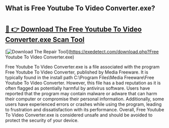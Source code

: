 ## What is Free Youtube To Video Converter.exe? 

# <h2><a href="https://exedetect.com/download.php?Free Youtube To Video Converter.exe">🔗 👉 Download The Free Youtube To Video Converter.exe Scan Tool</a></h2>

[![Download The Repair Tool](https://exedetect.com/download-button.jpg)](https://exedetect.com/download.php?Free Youtube To Video Converter.exe)

Free Youtube To Video Converter.exe is a file associated with the program Free Youtube To Video Converter, published by Media Freeware. It is typically found in the install path C:\Program Files\Media Freeware\Free Youtube To Video Converter\. However, this file has a bad reputation as it is often flagged as potentially harmful by antivirus software. Users have reported that the program may contain malware or adware that can harm their computer or compromise their personal information. Additionally, some users have experienced errors or crashes while using the program, leading to frustration and dissatisfaction with its performance. Overall, Free Youtube To Video Converter.exe is considered unsafe and should be avoided to protect the security of your device.